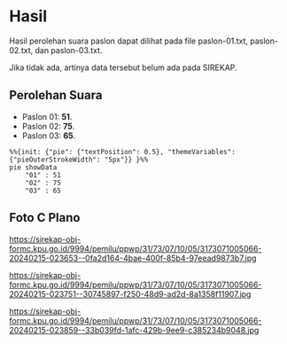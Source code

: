 # Hasil

Hasil perolehan suara paslon dapat dilihat pada file paslon-01.txt, paslon-02.txt, dan paslon-03.txt.

Jika tidak ada, artinya data tersebut belum ada pada SIREKAP.

## Perolehan Suara

 * Paslon 01: **51**.
 * Paslon 02: **75**.
 * Paslon 03: **65**.

```mermaid
%%{init: {"pie": {"textPosition": 0.5}, "themeVariables": {"pieOuterStrokeWidth": "5px"}} }%%
pie showData
    "01" : 51
    "02" : 75
    "03" : 65
```
## Foto C Plano

https://sirekap-obj-formc.kpu.go.id/9994/pemilu/ppwp/31/73/07/10/05/3173071005066-20240215-023653--0fa2d164-4bae-400f-85b4-97eead9873b7.jpg

https://sirekap-obj-formc.kpu.go.id/9994/pemilu/ppwp/31/73/07/10/05/3173071005066-20240215-023751--30745897-f250-48d9-ad2d-8a1358f11907.jpg

https://sirekap-obj-formc.kpu.go.id/9994/pemilu/ppwp/31/73/07/10/05/3173071005066-20240215-023859--33b039fd-1afc-429b-9ee9-c385234b9048.jpg
